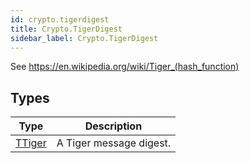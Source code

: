 ```yaml
---
id: crypto.tigerdigest
title: Crypto.TigerDigest
sidebar_label: Crypto.TigerDigest
---
```




See <https://en.wikipedia.org/wiki/Tiger_(hash_function)>


## Types
| Type | Description |
|---|---|
| [TTiger](../../crypto/crypto.tigerdigest/ttiger) | A Tiger message digest. |


